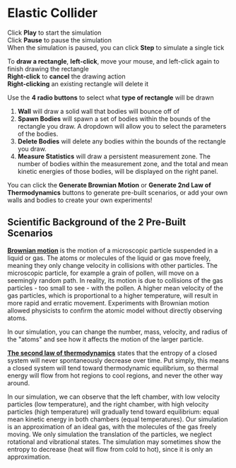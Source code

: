 # Elastic Collider

Click **Play** to start the simulation  
Click **Pause** to pause the simulation  
When the simulation is paused, you can click **Step** to simulate a single tick  

To **draw a rectangle**, **left-click**, move your mouse, and left-click again to finish drawing the rectangle  
**Right-click** to **cancel** the drawing action  
**Right-clicking** an existing rectangle will delete it

Use the **4 radio buttons** to select what **type of rectangle** will be drawn  
1. **Wall** will draw a solid wall that bodies will bounce off of  
2. **Spawn Bodies** will spawn a set of bodies within the bounds of the rectangle you draw. A dropdown will allow you to select the parameters of the bodies.  
3. **Delete Bodies** will delete any bodies within the bounds of the rectangle you draw.  
4. **Measure Statistics** will draw a persistent measurement zone. The number of bodies within the measurement zone, and the total and mean kinetic energies of those bodies, will be displayed on the right panel.  

You can click the **Generate Brownian Motion** or **Generate 2nd Law of Thermodynamics** buttons to generate pre-built scenarios, or add your own walls and bodies to create your own experiments!

## Scientific Background of the 2 Pre-Built Scenarios

[**Brownian motion**](https://www.britannica.com/science/Brownian-motion) is the motion of a microscopic particle suspended in a liquid or gas. The atoms or molecules of the liquid or gas move freely, meaning they only change velocity in collisions with other particles. The microscopic particle, for example a grain of pollen, will move on a seemingly random path. In reality, its motion is due to collisions of the gas particles - too small to see - with the pollen. A higher mean velocity of the gas particles, which is proportional to a higher temperature, will result in more rapid and erratic movement. Experiments with Brownian motion allowed physicists to confirm the atomic model without directly observing atoms.

In our simulation, you can change the number, mass, velocity, and radius of the "atoms" and see how it affects the motion of the larger particle.

[**The second law of thermodynamics**](https://www1.grc.nasa.gov/beginners-guide-to-aeronautics/second-law-entropy/) states that the entropy of a closed system will never spontaneously decrease over time. Put simply, this means a closed system will tend toward thermodynamic equilibrium, so thermal energy will flow from hot regions to cool regions, and never the other way around. 

In our simulation, we can observe that the left chamber, with low velocity particles (low temperature), and the right chamber, with high velocity particles (high temperature) will gradually tend toward equilibrium: equal mean kinetic energy in both chambers (equal temperatures). Our simulation is an approximation of an ideal gas, with the molecules of the gas freely moving. We only simulation the translation of the particles, we neglect rotational and vibrational states. The simulation may sometimes show the entropy to decrease (heat will flow from cold to hot), since it is only an approximation. 
